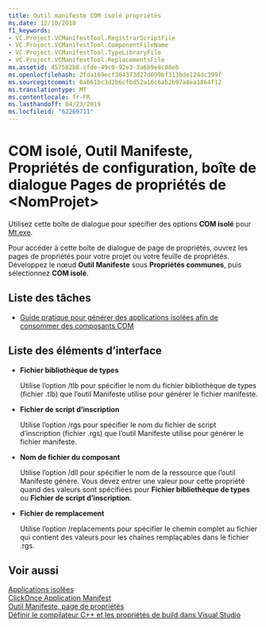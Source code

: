 ```yaml
---
title: Outil manifeste COM isolé propriétés
ms.date: 12/10/2018
f1_keywords:
- VC.Project.VCManifestTool.RegistrarScriptFile
- VC.Project.VCManifestTool.ComponentFileName
- VC.Project.VCManifestTool.TypeLibraryFile
- VC.Project.VCManifestTool.ReplacementsFile
ms.assetid: 457582b8-cfde-49c0-92e3-3a6b9e8c08eb
ms.openlocfilehash: 2fda169ecf304373d27d699bf313bde124dc399f
ms.sourcegitcommit: 0ab61bc3d2b6cfbd52a16c6ab2b97a8ea1864f12
ms.translationtype: MT
ms.contentlocale: fr-FR
ms.lasthandoff: 04/23/2019
ms.locfileid: "62269711"
---
```

# <a name="isolated-com-manifest-tool-configuration-properties-ltprojectnamegt-property-pages-dialog-box"></a>COM isolé, Outil Manifeste, Propriétés de configuration, boîte de dialogue Pages de propriétés de &lt;NomProjet&gt;

Utilisez cette boîte de dialogue pour spécifier des options **COM isolé** pour [Mt.exe](https://msdn.microsoft.com/library/aa375649).

Pour accéder à cette boîte de dialogue de page de propriétés, ouvrez les pages de propriétés pour votre projet ou votre feuille de propriétés. Développez le nœud **Outil Manifeste** sous **Propriétés communes**, puis sélectionnez **COM isolé**.

## <a name="task-list"></a>Liste des tâches

- [Guide pratique pour générer des applications isolées afin de consommer des composants COM](../how-to-build-isolated-applications-to-consume-com-components.md)

## <a name="uielement-list"></a>Liste des éléments d’interface

- **Fichier bibliothèque de types**

   Utilise l’option /tlb pour spécifier le nom du fichier bibliothèque de types (fichier .tlb) que l’outil Manifeste utilise pour générer le fichier manifeste.

- **Fichier de script d’inscription**

   Utilise l’option /rgs pour spécifier le nom du fichier de script d’inscription (fichier .rgs) que l’outil Manifeste utilise pour générer le fichier manifeste.

- **Nom de fichier du composant**

   Utilise l’option /dll pour spécifier le nom de la ressource que l’outil Manifeste génère. Vous devez entrer une valeur pour cette propriété quand des valeurs sont spécifiées pour **Fichier bibliothèque de types** ou **Fichier de script d’inscription**.

- **Fichier de remplacement**

   Utilise l’option /replacements pour spécifier le chemin complet au fichier qui contient des valeurs pour les chaînes remplaçables dans le fichier .rgs.

## <a name="see-also"></a>Voir aussi

[Applications isolées](/windows/desktop/SbsCs/isolated-applications)<br>
[ClickOnce Application Manifest](/visualstudio/deployment/clickonce-application-manifest)<br>
[Outil Manifeste, page de propriétés](manifest-tool-property-pages.md)<br>
[Définir le compilateur C++ et les propriétés de build dans Visual Studio](../working-with-project-properties.md)
